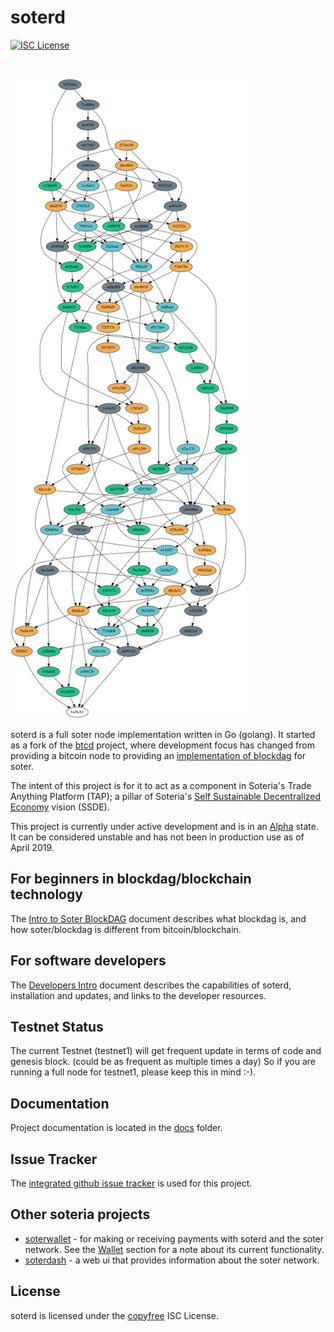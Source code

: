 soterd
====

[![ISC License](http://img.shields.io/badge/license-ISC-blue.svg)](http://copyfree.org)

<br>

![dag](docs/images/dag_small.svg)

soterd is a full soter node implementation written in Go (golang). It started as a fork of the [btcd](https://github.com/btcsuite/btcd) project, where development focus has changed from providing a bitcoin node to providing an [implementation of blockdag]((docs/intro_to_blockdag.md)) for soter.

The intent of this project is for it to act as a component in Soteria's Trade Anything Platform (TAP); a pillar of Soteria's [Self Sustainable Decentralized Economy](https://www.ssde.io/) vision (SSDE).

This project is currently under active development and is in an [Alpha](https://en.wikipedia.org/wiki/Software_release_life_cycle#Alpha) state. It can be considered unstable and has not been in production use as of April 2019.


## For beginners in blockdag/blockchain technology

The [Intro to Soter BlockDAG](docs/intro_to_blockdag.md) document describes what blockdag is, and how soter/blockdag is different from bitcoin/blockchain.


## For software developers

The [Developers Intro](docs/developers_intro.md) document describes the capabilities of soterd, installation and updates, and links to the developer resources. 


## Testnet Status

The current Testnet (testnet1) will get frequent update in terms of code and genesis block. (could be as frequent as multiple times a day) So if you are running a full node for testnet1, please keep this in mind :-).


## Documentation

Project documentation is located in the [docs](docs/README.md) folder.


## Issue Tracker

The [integrated github issue tracker](https://github.com/soteria-dag/soterd/issues) is used for this project. 


## Other soteria projects

* [soterwallet](https://github.com/soteria-dag/soterwallet) - for making or receiving payments with soterd and the soter network. See the [Wallet](docs/README.md#Wallet) section for a note about its current functionality.
* [soterdash](https://github.com/soteria-dag/soterdash) - a web ui that provides information about the soter network.


## License

soterd is licensed under the [copyfree](http://copyfree.org) ISC License.
